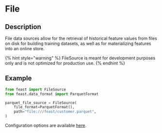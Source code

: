 # File

## Description

File data sources allow for the retrieval of historical feature values from files on disk for building training datasets, as well as for materializing features into an online store.

{% hint style="warning" %}
FileSource is meant for development purposes only and is not optimized for production use.
{% endhint %}

## Example

```python
from feast import FileSource
from feast.data_format import ParquetFormat

parquet_file_source = FileSource(
    file_format=ParquetFormat(),
    path="file:///feast/customer.parquet",
)
```

Configuration options are available [here](https://rtd.feast.dev/en/latest/index.html#feast.data_source.FileSource).

